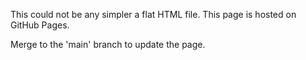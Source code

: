 This could not be any simpler a flat HTML file. This page is hosted on GitHub Pages.

Merge to the 'main' branch to update the page.